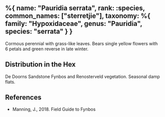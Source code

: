 %{
    name: "Pauridia serrata",
    rank: :species,
    common_names: ["sterretjie"],
    taxonomy: %{
        family: "Hypoxidaceae",
        genus: "Pauridia",
        species: "serrata"
    }
}
---

Cormous perennial with grass-like leaves. Bears single yellow flowers with 6 petals and green reverse in late winter.

<!-- read more -->

## Distribution in the Hex

De Doorns Sandstone Fynbos and Renosterveld vegetation. Seasonal damp flats.

## References

* Manning, J., 2018. Field Guide to Fynbos